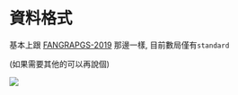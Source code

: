 # 資料格式

基本上跟 [FANGRAPGS-2019](https://www.fangraphs.com/leaders.aspx?pos=all&stats=pit&lg=all&qual=0&type=0&season=2019&month=0&season1=2019&ind=0&team=0,ts&rost=0&age=14,58&filter=&players=0&startdate=&enddate=) 那邊一樣, 目前數局僅有```standard``` 

(如果需要其他的可以再說個)


![](https://i.imgur.com/YVkLx1B.png)
